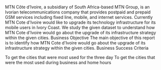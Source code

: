 MTN Côte d’Ivoire, a subsidiary of South Africa-based MTN Group, is an Ivorian telecommunications company that provides postpaid and prepaid GSM services including fixed line, mobile, and internet services. Currently MTN Cote d'Ivoire would like to upgrade its technology infrastructure for its mobile users in Ivory Coast. We study the given dataset to understand how MTN Cote d'Ivoire would go about the upgrade of its infrastructure strategy within the given cities.
Business Objective
The main objective of this report is to identify how MTN Cote d'Ivoire would go about the upgrade of its infrastructure strategy within the given cities.
Business Success Criteria

To get the cities that were most used for the three day
To get the cities that were the most used during business and home hours
